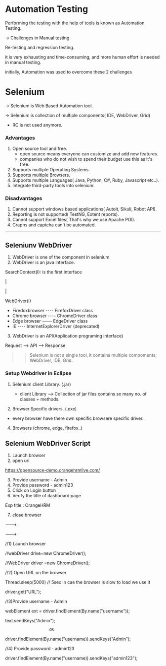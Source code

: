 # Automation Testing

Performing the testing with the help of tools is known as Automation Testing.

-> Challenges in Manual testing 

Re-testing and regression testing.

it is very exhausting and time-consuming, and more human effort is needed in manual testing.

initially, Automation was used to overcome these 2 challenges


# Selenium

-> Selenium is Web Based Automation tool.

-> Selenium is collection of multiple components( IDE, WebDriver, Grid)
   - RC is not used anymore.
     
### Advantages

1. Open source tool and free.
   - open source means everyone can customize and add new features.
   - companies who do not wish to spend their budget use this as it's free.
2. Supports multiple Operating Systems.
3. Supports multiple Browsers.
4. Supports multiple Languages( Java, Python, C#, Ruby, Javascript etc..).
5. Integrate third-party tools into selenium.
   

### Disadvantages

1. Cannot support windows based applications( Autoit, Sikuli, Robot API).
2. Reporting is not supported( TestNG, Extent reports).
3. Cannot support Excel files( That's why we use Apache POI).
4. Graphs and captcha can't be automated.
___

## Seleniunv WebDriver

1. WebDriver is one of the component in selenium.
2. WebDriver is an java interface.

SearchContext(I): is the first interface

|

|

WebDriver(I)

- Firedoxbrowser ---- FirefoxDriver class
- Chrome browser ---- ChromeDriver class
- Edge browser ----- EdgeDriver class
- IE ---- InternetExplorerDriver (deprecated)

3. WebDriver is an API(Application programing interface)

Request --> API --> Response

>> Selenium is not a single tool, it contains multiple compoments; WebDriver, IDE, Grid.

### Setup Webdriver in Eclipse

1. Selenium client Library. (.jar)

   - client Library --> Collection of jar files contains so many no. of classes + methods.
   
2. Browser Specific drivers. (.exe)

- every browser have there own specific browsere specific driver.

4. Browsers (chrome, edge, firefox..)

## Selenium WebDriver Script

1. Launch browser
2. open url
	
 https://opensource-demo.orangehrmlive.com/

3. Provide username  - Admin
4. Provide password  - admin123
5. Click on Login button 
6. Verify the title of dashboard page   

 Exp title : OrangeHRM

7. close browser
   
--->

--->

//1) Launch browser

//webDriver drive=new ChromeDriver();

//WebDriver driver =new ChromeDriver();

//2) Open URL on the browser

Thread.sleep(5000) // 5sec in cae the browser is slow to load we use it 

driver.get("URL");

//3)Provide username - Admin

webElement ext = driver.findElement(By.name("username"));

text.sendKeys("Admin");

                        OR

driver.findElement(By.name("username)).sendKeys("Admin");

//4) Provide password - admin123

driver.findElement(By.name("username)).sendKeys("admin123");











